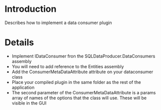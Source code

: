 # Introduction #

Describes how to implement a data consumer plugin


# Details #

  * Implement IDataConsumer fron the SQLDataProducer.DataConsumers assembly
  * You will need to add reference to the Entities assembly
  * Add the ConsumerMetaDataAttribute attribute on your dataconsumer class
  * Place your compiled plugin in the same folder as the rest of the application
  * The second parameter of the ConsumerMetaDataAttribute is a params array of names of the options that the class will use. These will be visible in the GUI